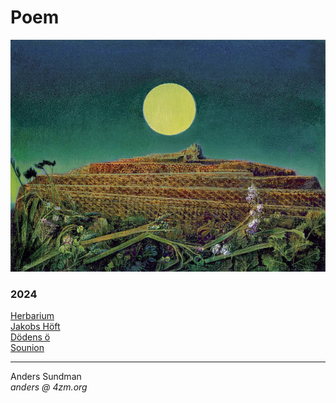 # Poem

![MaxErnst](readme.jpg)  


### 2024

[Herbarium](herbarium.md)  
[Jakobs Höft](jacob.md)  
[Dödens ö](dödensö.md)  
[Sounion](sounion.md)  


---

Anders Sundman  
_anders @ 4zm.org_